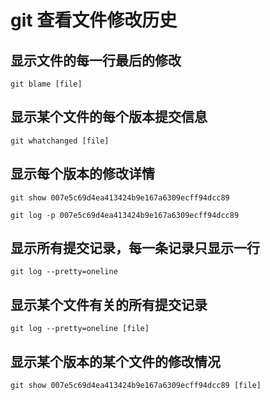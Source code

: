 # git 查看文件修改历史

## 显示文件的每一行最后的修改
```shell
git blame [file]
```

## 显示某个文件的每个版本提交信息
```shell
git whatchanged [file]
```

## 显示每个版本的修改详情
```shell
git show 007e5c69d4ea413424b9e167a6309ecff94dcc89

git log -p 007e5c69d4ea413424b9e167a6309ecff94dcc89
```

## 显示所有提交记录，每一条记录只显示一行
```shell
git log --pretty=oneline
```

## 显示某个文件有关的所有提交记录
```shell
git log --pretty=oneline [file]
```

## 显示某个版本的某个文件的修改情况
```shell
git show 007e5c69d4ea413424b9e167a6309ecff94dcc89 [file]
```